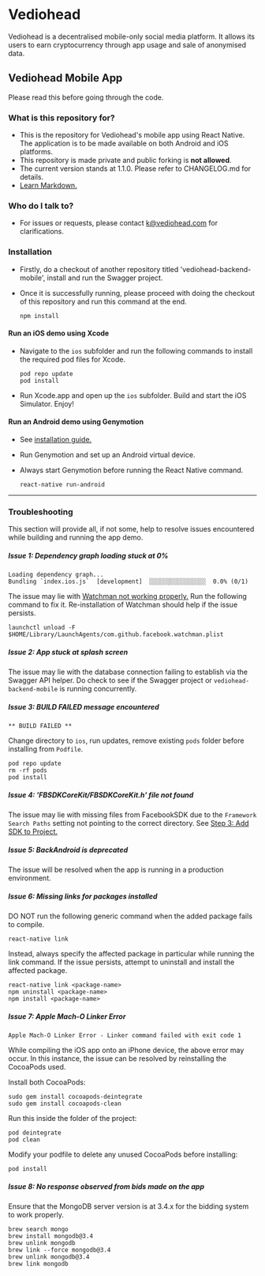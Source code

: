 # Vediohead
Vediohead is a decentralised mobile-only social media platform. It allows its users to earn cryptocurrency through app usage and sale of anonymised data.

## Vediohead Mobile App
Please read this before going through the code.

### What is this repository for?
* This is the repository for Vediohead's mobile app using React Native. The application is to be made available on both Android and iOS platforms.
* This repository is made private and public forking is **not allowed**.
* The current version stands at 1.1.0. Please refer to CHANGELOG.md for details.
* [Learn Markdown.](https://bitbucket.org/tutorials/markdowndemo)

### Who do I talk to?
* For issues or requests, please contact [k@vediohead.com](mailto:k@vediohead.com) for clarifications.

### Installation
* Firstly, do a checkout of another repository titled 'vediohead-backend-mobile', install and run the Swagger project.
* Once it is successfully running, please proceed with doing the checkout of this repository and run this command at the end.

      npm install

#### Run an iOS demo using Xcode
* Navigate to the `ios` subfolder and run the following commands to install the required pod files for Xcode.

      pod repo update
      pod install

* Run Xcode.app and open up the `ios` subfolder. Build and start the iOS Simulator. Enjoy!

#### Run an Android demo using Genymotion
* See [installation guide.](https://github.com/codepath/android_guides/wiki/Genymotion-2.0-Emulators-with-Google-Play-support)
* Run Genymotion and set up an Android virtual device.
* Always start Genymotion before running the React Native command.

      react-native run-android

_ _ _ _

### Troubleshooting
This section will provide all, if not some, help to resolve issues encountered while building and running the app demo.

##### Issue 1: Dependency graph loading stuck at 0%

    Loading dependency graph...
    Bundling `index.ios.js`  [development]  ░░░░░░░░░░░░░░░░  0.0% (0/1)

The issue may lie with [Watchman not working properly.](https://github.com/facebook/react-native/issues/15332) Run the following command to fix it. Re-installation of Watchman should help if the issue persists.

    launchctl unload -F $HOME/Library/LaunchAgents/com.github.facebook.watchman.plist

##### Issue 2: App stuck at splash screen

The issue may lie with the database connection failing to establish via the Swagger API helper. Do check to see if the Swagger project or `vediohead-backend-mobile` is running concurrently.

##### Issue 3: BUILD FAILED message encountered

    ** BUILD FAILED **

Change directory to `ios`, run updates, remove existing `pods` folder before installing from `Podfile`.

    pod repo update
    rm -rf pods
    pod install

##### Issue 4: 'FBSDKCoreKit/FBSDKCoreKit.h' file not found

The issue may lie with missing files from FacebookSDK due to the `Framework Search Paths` setting not pointing to the correct directory. See [Step 3: Add SDK to Project.](https://developers.facebook.com/docs/ios/getting-started/)

##### Issue 5: BackAndroid is deprecated

The issue will be resolved when the app is running in a production environment.

##### Issue 6: Missing links for packages installed

DO NOT run the following generic command when the added package fails to compile.

    react-native link

Instead, always specify the affected package in particular while running the link command. If the issue persists, attempt to uninstall and install the affected package.

    react-native link <package-name>
    npm uninstall <package-name>
    npm install <package-name>

##### Issue 7: Apple Mach-O Linker Error

    Apple Mach-O Linker Error - Linker command failed with exit code 1

While compiling the iOS app onto an iPhone device, the above error may occur. In this instance, the issue can be resolved by reinstalling the CocoaPods used.

Install both CocoaPods:

    sudo gem install cocoapods-deintegrate
    sudo gem install cocoapods-clean

Run this inside the folder of the project:

    pod deintegrate
    pod clean

Modify your podfile to delete any unused CocoaPods before installing:

    pod install

##### Issue 8: No response observed from bids made on the app

Ensure that the MongoDB server version is at 3.4.x for the bidding system to work properly.

    brew search mongo
    brew install mongodb@3.4
    brew unlink mongodb
    brew link --force mongodb@3.4
    brew unlink mongodb@3.4
    brew link mongodb
